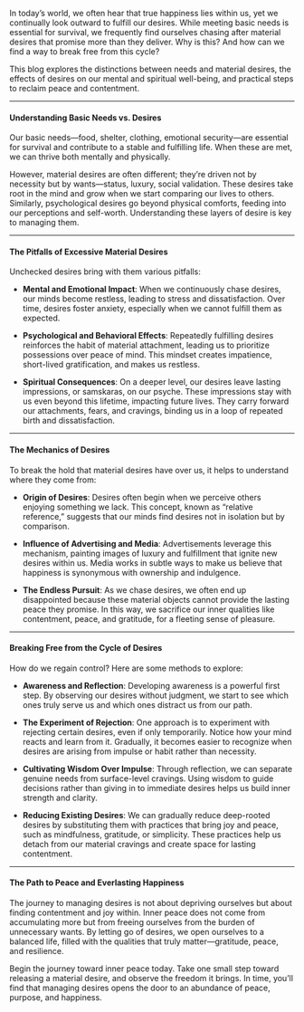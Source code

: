 In today’s world, we often hear that true happiness lies within us, yet we continually look outward to fulfill our desires. While meeting basic needs is essential for survival, we frequently find ourselves chasing after material desires that promise more than they deliver. Why is this? And how can we find a way to break free from this cycle?

This blog explores the distinctions between needs and material desires, the effects of desires on our mental and spiritual well-being, and practical steps to reclaim peace and contentment.

---

#### **Understanding Basic Needs vs. Desires**

Our basic needs—food, shelter, clothing, emotional security—are essential for survival and contribute to a stable and fulfilling life. When these are met, we can thrive both mentally and physically.

However, material desires are often different; they’re driven not by necessity but by wants—status, luxury, social validation. These desires take root in the mind and grow when we start comparing our lives to others. Similarly, psychological desires go beyond physical comforts, feeding into our perceptions and self-worth. Understanding these layers of desire is key to managing them.

---

#### **The Pitfalls of Excessive Material Desires**

Unchecked desires bring with them various pitfalls:

- **Mental and Emotional Impact**: When we continuously chase desires, our minds become restless, leading to stress and dissatisfaction. Over time, desires foster anxiety, especially when we cannot fulfill them as expected.
  
- **Psychological and Behavioral Effects**: Repeatedly fulfilling desires reinforces the habit of material attachment, leading us to prioritize possessions over peace of mind. This mindset creates impatience, short-lived gratification, and makes us restless.
  
- **Spiritual Consequences**: On a deeper level, our desires leave lasting impressions, or samskaras, on our psyche. These impressions stay with us even beyond this lifetime, impacting future lives. They carry forward our attachments, fears, and cravings, binding us in a loop of repeated birth and dissatisfaction.

---

#### **The Mechanics of Desires**

To break the hold that material desires have over us, it helps to understand where they come from:

- **Origin of Desires**: Desires often begin when we perceive others enjoying something we lack. This concept, known as “relative reference,” suggests that our minds find desires not in isolation but by comparison.
  
- **Influence of Advertising and Media**: Advertisements leverage this mechanism, painting images of luxury and fulfillment that ignite new desires within us. Media works in subtle ways to make us believe that happiness is synonymous with ownership and indulgence.
  
- **The Endless Pursuit**: As we chase desires, we often end up disappointed because these material objects cannot provide the lasting peace they promise. In this way, we sacrifice our inner qualities like contentment, peace, and gratitude, for a fleeting sense of pleasure.

---

#### **Breaking Free from the Cycle of Desires**

How do we regain control? Here are some methods to explore:

- **Awareness and Reflection**: Developing awareness is a powerful first step. By observing our desires without judgment, we start to see which ones truly serve us and which ones distract us from our path.

- **The Experiment of Rejection**: One approach is to experiment with rejecting certain desires, even if only temporarily. Notice how your mind reacts and learn from it. Gradually, it becomes easier to recognize when desires are arising from impulse or habit rather than necessity.

- **Cultivating Wisdom Over Impulse**: Through reflection, we can separate genuine needs from surface-level cravings. Using wisdom to guide decisions rather than giving in to immediate desires helps us build inner strength and clarity.

- **Reducing Existing Desires**: We can gradually reduce deep-rooted desires by substituting them with practices that bring joy and peace, such as mindfulness, gratitude, or simplicity. These practices help us detach from our material cravings and create space for lasting contentment.

---

#### **The Path to Peace and Everlasting Happiness**

The journey to managing desires is not about depriving ourselves but about finding contentment and joy within. Inner peace does not come from accumulating more but from freeing ourselves from the burden of unnecessary wants. By letting go of desires, we open ourselves to a balanced life, filled with the qualities that truly matter—gratitude, peace, and resilience.

Begin the journey toward inner peace today. Take one small step toward releasing a material desire, and observe the freedom it brings. In time, you’ll find that managing desires opens the door to an abundance of peace, purpose, and happiness.